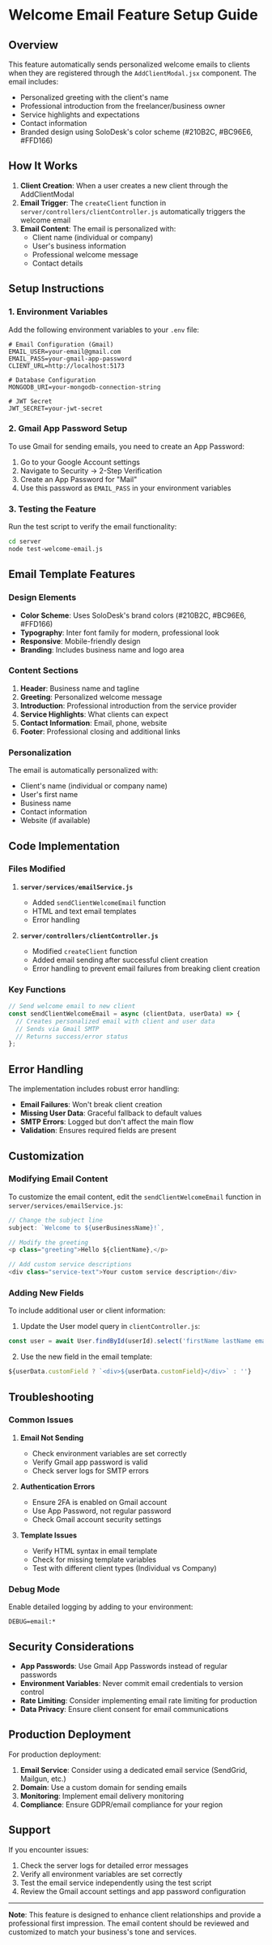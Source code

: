# Welcome Email Feature Setup Guide

## Overview

This feature automatically sends personalized welcome emails to clients when they are registered through the `AddClientModal.jsx` component. The email includes:

- Personalized greeting with the client's name
- Professional introduction from the freelancer/business owner
- Service highlights and expectations
- Contact information
- Branded design using SoloDesk's color scheme (#210B2C, #BC96E6, #FFD166)

## How It Works

1. **Client Creation**: When a user creates a new client through the AddClientModal
2. **Email Trigger**: The `createClient` function in `server/controllers/clientController.js` automatically triggers the welcome email
3. **Email Content**: The email is personalized with:
   - Client name (individual or company)
   - User's business information
   - Professional welcome message
   - Contact details

## Setup Instructions

### 1. Environment Variables

Add the following environment variables to your `.env` file:

```env
# Email Configuration (Gmail)
EMAIL_USER=your-email@gmail.com
EMAIL_PASS=your-gmail-app-password
CLIENT_URL=http://localhost:5173

# Database Configuration
MONGODB_URI=your-mongodb-connection-string

# JWT Secret
JWT_SECRET=your-jwt-secret
```

### 2. Gmail App Password Setup

To use Gmail for sending emails, you need to create an App Password:

1. Go to your Google Account settings
2. Navigate to Security → 2-Step Verification
3. Create an App Password for "Mail"
4. Use this password as `EMAIL_PASS` in your environment variables

### 3. Testing the Feature

Run the test script to verify the email functionality:

```bash
cd server
node test-welcome-email.js
```

## Email Template Features

### Design Elements
- **Color Scheme**: Uses SoloDesk's brand colors (#210B2C, #BC96E6, #FFD166)
- **Typography**: Inter font family for modern, professional look
- **Responsive**: Mobile-friendly design
- **Branding**: Includes business name and logo area

### Content Sections
1. **Header**: Business name and tagline
2. **Greeting**: Personalized welcome message
3. **Introduction**: Professional introduction from the service provider
4. **Service Highlights**: What clients can expect
5. **Contact Information**: Email, phone, website
6. **Footer**: Professional closing and additional links

### Personalization
The email is automatically personalized with:
- Client's name (individual or company name)
- User's first name
- Business name
- Contact information
- Website (if available)

## Code Implementation

### Files Modified

1. **`server/services/emailService.js`**
   - Added `sendClientWelcomeEmail` function
   - HTML and text email templates
   - Error handling

2. **`server/controllers/clientController.js`**
   - Modified `createClient` function
   - Added email sending after successful client creation
   - Error handling to prevent email failures from breaking client creation

### Key Functions

```javascript
// Send welcome email to new client
const sendClientWelcomeEmail = async (clientData, userData) => {
  // Creates personalized email with client and user data
  // Sends via Gmail SMTP
  // Returns success/error status
};
```

## Error Handling

The implementation includes robust error handling:

- **Email Failures**: Won't break client creation
- **Missing User Data**: Graceful fallback to default values
- **SMTP Errors**: Logged but don't affect the main flow
- **Validation**: Ensures required fields are present

## Customization

### Modifying Email Content

To customize the email content, edit the `sendClientWelcomeEmail` function in `server/services/emailService.js`:

```javascript
// Change the subject line
subject: `Welcome to ${userBusinessName}!`,

// Modify the greeting
<p class="greeting">Hello ${clientName},</p>

// Add custom service descriptions
<div class="service-text">Your custom service description</div>
```

### Adding New Fields

To include additional user or client information:

1. Update the User model query in `clientController.js`:
```javascript
const user = await User.findById(userId).select('firstName lastName email phone businessName website customField');
```

2. Use the new field in the email template:
```javascript
${userData.customField ? `<div>${userData.customField}</div>` : ''}
```

## Troubleshooting

### Common Issues

1. **Email Not Sending**
   - Check environment variables are set correctly
   - Verify Gmail app password is valid
   - Check server logs for SMTP errors

2. **Authentication Errors**
   - Ensure 2FA is enabled on Gmail account
   - Use App Password, not regular password
   - Check Gmail account security settings

3. **Template Issues**
   - Verify HTML syntax in email template
   - Check for missing template variables
   - Test with different client types (Individual vs Company)

### Debug Mode

Enable detailed logging by adding to your environment:

```env
DEBUG=email:*
```

## Security Considerations

- **App Passwords**: Use Gmail App Passwords instead of regular passwords
- **Environment Variables**: Never commit email credentials to version control
- **Rate Limiting**: Consider implementing email rate limiting for production
- **Data Privacy**: Ensure client consent for email communications

## Production Deployment

For production deployment:

1. **Email Service**: Consider using a dedicated email service (SendGrid, Mailgun, etc.)
2. **Domain**: Use a custom domain for sending emails
3. **Monitoring**: Implement email delivery monitoring
4. **Compliance**: Ensure GDPR/email compliance for your region

## Support

If you encounter issues:

1. Check the server logs for detailed error messages
2. Verify all environment variables are set correctly
3. Test the email service independently using the test script
4. Review the Gmail account settings and app password configuration

---

**Note**: This feature is designed to enhance client relationships and provide a professional first impression. The email content should be reviewed and customized to match your business's tone and services.
